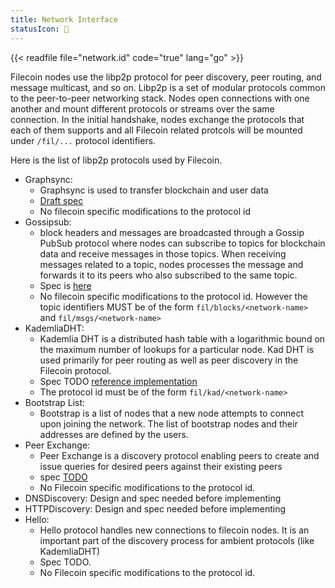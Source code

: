 ```yaml
---
title: Network Interface
statusIcon: 🔁
---
```


{{< readfile file="network.id" code="true" lang="go" >}}


Filecoin nodes use the libp2p protocol for peer discovery, peer routing, and message multicast, and so on. Libp2p is a set of modular protocols common to the peer-to-peer networking stack. Nodes open connections with one another and mount different protocols or streams over the same connection. In the initial handshake, nodes exchange the protocols that each of them supports and all Filecoin related protcols will be mounted under `/fil/...` protocol identifiers.

Here is the list of libp2p protocols used by Filecoin.

- Graphsync: 
	- Graphsync is used to transfer blockchain and user data
	- [Draft spec](https://github.com/ipld/specs/blob/master/block-layer/graphsync/graphsync.md)
	- No filecoin specific modifications to the protocol id
- Gossipsub: 
	- block headers and messages are broadcasted through a Gossip PubSub protocol where nodes can subscribe to topics for blockchain data and receive messages in those topics. When receiving messages related to a topic, nodes processes the message and forwards it to its peers who also subscribed to the same topic.  
	- Spec is [here](https://github.com/libp2p/specs/tree/master/pubsub/gossipsub)
	- No filecoin specific modifications to the protocol id.  However the topic identifiers MUST be of the form `fil/blocks/<network-name>` and `fil/msgs/<network-name>`
- KademliaDHT: 
	- Kademlia DHT is a distributed hash table with a logarithmic bound on the maximum number of lookups for a particular node. Kad DHT is used primarily for peer routing as well as peer discovery in the Filecoin protocol.
	- Spec TODO [reference implementation](https://github.com/libp2p/go-libp2p-kad-dht)
	- The protocol id must be of the form `fil/kad/<network-name>`
- Bootstrap List: 
	- Bootstrap is a list of nodes that a new node attempts to connect upon joining the network. The list of bootstrap nodes and their addresses are defined by the users.
- Peer Exchange: 
	- Peer Exchange is a discovery protocol enabling peers to create and issue queries for desired peers against their existing peers
	- spec [TODO](https://github.com/libp2p/specs/issues/222)
	- No Filecoin specific modifications to the protocol id.
- DNSDiscovery: Design and spec needed before implementing
- HTTPDiscovery: Design and spec needed before implementing
- Hello:
	- Hello protocol handles new connections to filecoin nodes.  It is an important part of the discovery process for ambient protocols (like KademliaDHT)
	- Spec TODO.
	- No Filecoin specific modifications to the protocol id.
